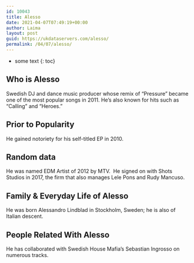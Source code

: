 ```yaml
---
id: 10043
title: Alesso
date: 2021-04-07T07:49:19+00:00
author: Laima
layout: post
guid: https://ukdataservers.com/alesso/
permalink: /04/07/alesso/
---
```


* some text
{: toc}


## Who is Alesso
                  
                  
                  
Swedish DJ and dance music producer whose remix of &#8220;Pressure&#8221; became one of the most popular songs in 2011. He&#8217;s also known for hits such as &#8220;Calling&#8221; and &#8220;Heroes.&#8221;
                  
              
            
              
            
                
                
                
## Prior to Popularity
                  
                  
                  
He gained notoriety for his self-titled EP in 2010.
                  
              
            
              
            
                
                
                
## Random data
                  
                  
                  
He was named EDM Artist of 2012 by MTV.  He signed on with Shots Studios in 2017, the firm that also manages Lele Pons and Rudy Mancuso.
                  
              
            
              
            
                
                
                
## Family & Everyday Life of Alesso
                  
                  
                  
He was born Alessandro Lindblad in Stockholm, Sweden; he is also of Italian descent. 
                  
              
            
              
            
                
                
                
## People Related With Alesso
                  
                  
                  
He has collaborated with Swedish House Mafia&#8217;s Sebastian Ingrosso on numerous tracks.
                  
              
            
              
            
                
              
            
              
              
            
            
              
            
          
          
          
